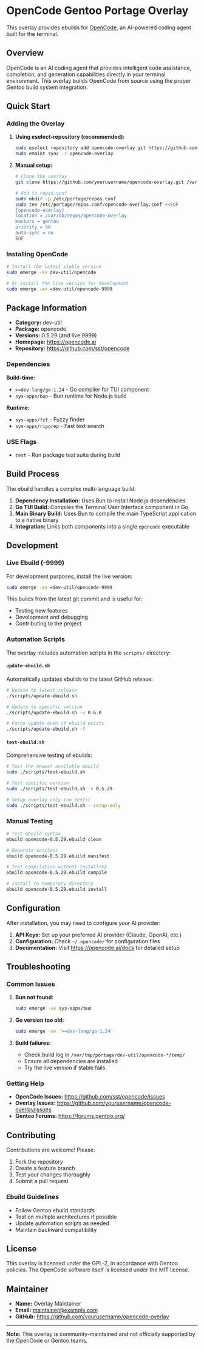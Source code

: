 # OpenCode Gentoo Portage Overlay

This overlay provides ebuilds for [OpenCode](https://opencode.ai), an AI-powered coding agent built for the terminal.

## Overview

OpenCode is an AI coding agent that provides intelligent code assistance, completion, and generation capabilities directly in your terminal environment. This overlay builds OpenCode from source using the proper Gentoo build system integration.

## Quick Start

### Adding the Overlay

1. **Using eselect-repository (recommended):**
   ```bash
   sudo eselect repository add opencode-overlay git https://github.com/yourusername/opencode-overlay.git
   sudo emaint sync -r opencode-overlay
   ```

2. **Manual setup:**
   ```bash
   # Clone the overlay
   git clone https://github.com/yourusername/opencode-overlay.git /var/db/repos/opencode-overlay
   
   # Add to repos.conf
   sudo mkdir -p /etc/portage/repos.conf
   sudo tee /etc/portage/repos.conf/opencode-overlay.conf <<EOF
   [opencode-overlay]
   location = /var/db/repos/opencode-overlay
   masters = gentoo
   priority = 50
   auto-sync = no
   EOF
   ```

### Installing OpenCode

```bash
# Install the latest stable version
sudo emerge -av dev-util/opencode

# Or install the live version for development
sudo emerge -av =dev-util/opencode-9999
```

## Package Information

- **Category:** dev-util
- **Package:** opencode
- **Versions:** 0.5.29 (and live 9999)
- **Homepage:** https://opencode.ai
- **Repository:** https://github.com/sst/opencode

### Dependencies

**Build-time:**
- `>=dev-lang/go-1.24` - Go compiler for TUI component
- `sys-apps/bun` - Bun runtime for Node.js build

**Runtime:**
- `sys-apps/fzf` - Fuzzy finder
- `sys-apps/ripgrep` - Fast text search

### USE Flags

- `test` - Run package test suite during build

## Build Process

The ebuild handles a complex multi-language build:

1. **Dependency Installation:** Uses Bun to install Node.js dependencies
2. **Go TUI Build:** Compiles the Terminal User Interface component in Go
3. **Main Binary Build:** Uses Bun to compile the main TypeScript application to a native binary
4. **Integration:** Links both components into a single `opencode` executable

## Development

### Live Ebuild (-9999)

For development purposes, install the live version:

```bash
sudo emerge -av =dev-util/opencode-9999
```

This builds from the latest git commit and is useful for:
- Testing new features
- Development and debugging
- Contributing to the project

### Automation Scripts

The overlay includes automation scripts in the `scripts/` directory:

#### `update-ebuild.sh`
Automatically updates ebuilds to the latest GitHub release:

```bash
# Update to latest release
./scripts/update-ebuild.sh

# Update to specific version
./scripts/update-ebuild.sh -v 0.6.0

# Force update even if ebuild exists
./scripts/update-ebuild.sh -f
```

#### `test-ebuild.sh`
Comprehensive testing of ebuilds:

```bash
# Test the newest available ebuild
sudo ./scripts/test-ebuild.sh

# Test specific version
sudo ./scripts/test-ebuild.sh -v 0.5.29

# Setup overlay only (no tests)
sudo ./scripts/test-ebuild.sh --setup-only
```

### Manual Testing

```bash
# Test ebuild syntax
ebuild opencode-0.5.29.ebuild clean

# Generate manifest
ebuild opencode-0.5.29.ebuild manifest

# Test compilation without installing
ebuild opencode-0.5.29.ebuild compile

# Install to temporary directory
ebuild opencode-0.5.29.ebuild install
```

## Configuration

After installation, you may need to configure your AI provider:

1. **API Keys:** Set up your preferred AI provider (Claude, OpenAI, etc.)
2. **Configuration:** Check `~/.opencode/` for configuration files
3. **Documentation:** Visit https://opencode.ai/docs for detailed setup

## Troubleshooting

### Common Issues

1. **Bun not found:**
   ```bash
   sudo emerge -av sys-apps/bun
   ```

2. **Go version too old:**
   ```bash
   sudo emerge -av '>=dev-lang/go-1.24'
   ```

3. **Build failures:**
   - Check build log in `/var/tmp/portage/dev-util/opencode-*/temp/`
   - Ensure all dependencies are installed
   - Try the live version if stable fails

### Getting Help

- **OpenCode Issues:** https://github.com/sst/opencode/issues
- **Overlay Issues:** https://github.com/yourusername/opencode-overlay/issues
- **Gentoo Forums:** https://forums.gentoo.org/

## Contributing

Contributions are welcome! Please:

1. Fork the repository
2. Create a feature branch
3. Test your changes thoroughly
4. Submit a pull request

### Ebuild Guidelines

- Follow Gentoo ebuild standards
- Test on multiple architectures if possible
- Update automation scripts as needed
- Maintain backward compatibility

## License

This overlay is licensed under the GPL-2, in accordance with Gentoo policies. The OpenCode software itself is licensed under the MIT license.

## Maintainer

- **Name:** Overlay Maintainer
- **Email:** maintainer@example.com
- **GitHub:** https://github.com/yourusername/opencode-overlay

---

**Note:** This overlay is community-maintained and not officially supported by the OpenCode or Gentoo teams.